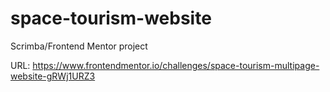 # space-tourism-website
Scrimba/Frontend Mentor project

URL: https://www.frontendmentor.io/challenges/space-tourism-multipage-website-gRWj1URZ3
